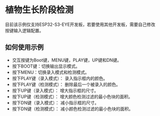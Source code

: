 # 植物生长阶段检测

目前该示例仅支持ESP32-S3-EYE开发板，若要使用其他开发板，需要自己修改按键输入逻辑配置。

## 如何使用示例

- 交互按键为Boot键，MENU键，PLAY键，UP键和DN键。
- 按下BOOT键：切换输出显示模式。
- 按下MENU：切换录入模式和检测模式。
- 按下PLAY键（录入模式）： 录入指示框内的颜色。
- 按下PLAY键（检测模式）： 删除最后一个被录入的颜色。
- 按下UP键（录入模式）： 增大指示框的尺寸。
- 按下UP键（检测模式）： 增大颜色检测过滤的最小色块的面积。
- 按下DN键（录入模式）： 减小指示框的尺寸。
- 按下DN键（检测模式）： 减小颜色检测过滤的最小色块的面积。
